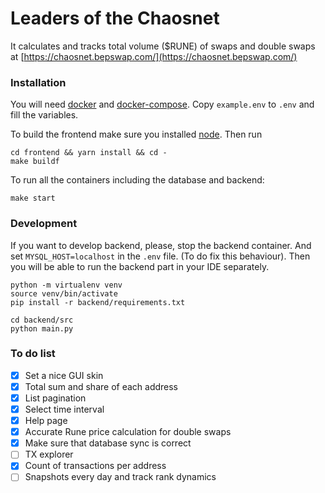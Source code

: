 Leaders of the Chaosnet
===============

It calculates and tracks total volume ($RUNE) of swaps and double swaps at
[https://chaosnet.bepswap.com/](https://chaosnet.bepswap.com/)

### Installation

You will need [docker](https://docs.docker.com/get-docker/) and [docker-compose](https://docs.docker.com/compose/install/).
Copy `example.env` to `.env` and fill the variables.

To build the frontend make sure you installed [node](https://nodejs.org/).
Then run

```
cd frontend && yarn install && cd -
make buildf
```

To run all the containers including the database and backend:

```
make start  
```

###  Development
If you want to develop backend, please, stop the backend container. And set
`MYSQL_HOST=localhost` in the `.env` file. (To do fix this behaviour). Then
you will be able to run the backend part in your IDE separately.

```
python -m virtualenv venv
source venv/bin/activate
pip install -r backend/requirements.txt

cd backend/src 
python main.py
```

### To do list
- [x] Set a nice GUI skin
- [x] Total sum and share of each address
- [x] List pagination
- [x] Select time interval
- [x] Help page
- [x] Accurate Rune price calculation for double swaps
- [x] Make sure that database sync is correct
- [ ] TX explorer
- [x] Count of transactions per address
- [ ] Snapshots every day and track rank dynamics
